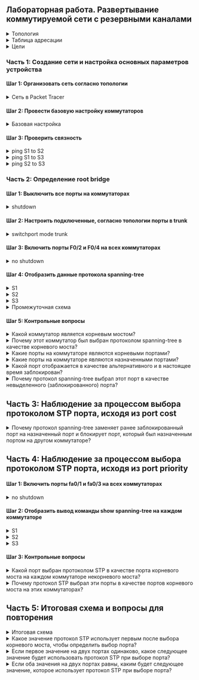 ## Лабораторная работа. Развертывание коммутируемой сети с резервными каналами

<details>

<summary>Топология</summary>
  
![image](https://user-images.githubusercontent.com/74641903/110851105-aac0e780-82c1-11eb-9493-a3febd95e2ef.png)


</details>

<details>

<summary>Таблица адресации</summary>
  
| Устройство | Интерфейс | IP адрес | Маска подсести |
| --------------- | --------------- | --------------- |--------------- |
| S1 | VLAN 1 | 192.168.1.1 | 255.255.255.0 |
| S2 | VLAN 1 | 192.168.1.2 | 255.255.255.0 |
| S3 | VLAN 1 | 192.168.1.3 | 255.255.255.0 |

</details>

<details>

<summary>Цели</summary>
  
Часть 1. Создание сети и настройка основных параметров устройства <br />
Часть 2. Выбор корневого моста <br />
Часть 3. Наблюдение за процессом выбора протоколом STP порта, исходя из стоимости портов <br />
Часть 4. Наблюдение за процессом выбора протоколом STP порта, исходя из приоритета портов <br />


</details>

### Часть 1:	Создание сети и настройка основных параметров устройства
#### Шаг 1:	Организовать сеть согласно топологии

<details>

<summary>Сеть в Packet Tracer</summary>
  
![Топология](https://user-images.githubusercontent.com/74641903/110851785-903b3e00-82c2-11eb-826f-0997d37a2b7a.JPG)

</details>

#### Шаг 2:	Провести базовую настройку коммутаторов

<details>

<summary>Базовая настройка</summary>

```
Switch(config)#hostname S1
S1(config)#no ip domain-lookup
S1(config)#enable secret class
S1(config)#line console 0
S1(config-line)#logging synchronous 
S1(config-line)#password cisco
S1(config-line)#login
S1(config-line)#exit
S1(config)#line vty 0 15
S1(config-line)#password cisco
S1(config-line)#login
S1(config-line)#exit
S1(config)#banner motd $ For autoruzed users only $ 
S1(config)#interface vlan 1
S1(config-if)#ip address 192.168.1.1 255.255.255.0

Switch(config)#hostname S2
S2(config)#no ip domain-lookup
S2(config)#enable secret class
S2(config)#line console 0
S2(config-line)#logging synchronous 
S2(config-line)#password cisco
S2(config-line)#login
S2(config-line)#exit
S2(config)#line vty 0 15
S2(config-line)#password cisco
S2(config-line)#login
S2(config-line)#exit
S2(config)#banner motd $ For autoruzed users only $ 
S2(config)#interface vlan 1
S2(config-if)#ip address 192.168.1.2 255.255.255.0

Switch(config)#hostname S3
S3(config)#no ip domain-lookup
S3(config)#enable secret class
S3(config)#line console 0
S3(config-line)#logging synchronous 
S3(config-line)#password cisco
S3(config-line)#login
S3(config-line)#exit
S3(config)#line vty 0 15
S3(config-line)#password cisco
S3(config-line)#login
S3(config-line)#exit
S3(config)#banner motd $ For autoruzed users only $ 
S3(config)#interface vlan 1
S3(config-if)#ip address 192.168.1.3 255.255.255.0

```
  
</details>

#### Шаг 3:	Проверить связность

<details>

<summary>ping S1 to S2</summary>
  
![ping S1 to S2](https://user-images.githubusercontent.com/74641903/110852501-82d28380-82c3-11eb-8eae-681b4bad6838.JPG)

</details>

<details>

<summary>ping S1 to S3</summary>
  
![ping S1 to S3](https://user-images.githubusercontent.com/74641903/110852521-88c86480-82c3-11eb-9c56-eeef48090029.JPG)

</details>

<details>

<summary>ping S2 to S3</summary>
  
![ping S2 to S3](https://user-images.githubusercontent.com/74641903/110852543-8d8d1880-82c3-11eb-838c-8cffbb7e17c5.JPG)

</details>

### Часть 2:	Определение root bridge
#### Шаг 1:	Выключить все порты на коммутаторах
<details>

<summary>shutdown</summary>

```
S1(config)#interface range fa0/1-24, gi0/1-2
S1(config-if-range)#shutdown

S2(config)#interface range fa0/1-24, gi0/1-2
S2(config-if-range)#shutdown

S3(config)#interface range fa0/1-24, gi0/1-2
S3(config-if-range)#shutdown

```
  
</details>

#### Шаг 2:	Настроить подключенные, согласно топологии порты в trunk

<details>

<summary>switchport mode trunk</summary>

```
S1(config)#interface range fa0/1-4
S1(config-if-range)#switchport mode trunk

S2(config)#interface range fa0/1-4
S2(config-if-range)#switchport mode trunk

S3(config)#interface range fa0/1-4
S3(config-if-range)#switchport mode trunk
```

</details>

#### Шаг 3:	Включить порты F0/2 и F0/4 на всех коммутаторах

<details>

<summary>no shutdown</summary>

```
S1(config)#interface range fa0/2, fa0/4
S1(config-if-range)#no shut

S2(config)#interface range fa0/2, fa0/4
S2(config-if-range)#no shut

S3(config)#interface range fa0/2, fa0/4
S3(config-if-range)#no shut

```

</details>

#### Шаг 4:	Отобразить данные протокола spanning-tree

<details>

<summary>S1</summary>

```
S1#show spanning-tree 
VLAN0001
Spanning tree enabled protocol ieee
Root ID Priority 32769
Address 0001.C932.5994
Cost 19
Port 4(FastEthernet0/4)
Hello Time 2 sec Max Age 20 sec Forward Delay 15 sec

Bridge ID Priority 32769 (priority 32768 sys-id-ext 1)
Address 000A.417E.EE31
Hello Time 2 sec Max Age 20 sec Forward Delay 15 sec
Aging Time 20

Interface Role Sts Cost Prio.Nbr Type
---------------- ---- --- --------- -------- --------------------------------
Fa0/2 Desg FWD 19 128.2 P2p
Fa0/4 Root FWD 19 128.4 P2p

```

</details>

<details>

<summary>S2</summary>

```
S2#show spanning-tree 
VLAN0001
Spanning tree enabled protocol ieee
Root ID Priority 32769
Address 0001.C932.5994
Cost 19
Port 4(FastEthernet0/4)
Hello Time 2 sec Max Age 20 sec Forward Delay 15 sec

Bridge ID Priority 32769 (priority 32768 sys-id-ext 1)
Address 0030.A330.96A4
Hello Time 2 sec Max Age 20 sec Forward Delay 15 sec
Aging Time 20

Interface Role Sts Cost Prio.Nbr Type
---------------- ---- --- --------- -------- --------------------------------
Fa0/2 Altn BLK 19 128.2 P2p
Fa0/4 Root FWD 19 128.4 P2p

```

</details>

<details>

<summary>S3</summary>

```
S3#show spanning-tree 
VLAN0001
Spanning tree enabled protocol ieee
Root ID Priority 32769
Address 0001.C932.5994
This bridge is the root
Hello Time 2 sec Max Age 20 sec Forward Delay 15 sec

Bridge ID Priority 32769 (priority 32768 sys-id-ext 1)
Address 0001.C932.5994
Hello Time 2 sec Max Age 20 sec Forward Delay 15 sec
Aging Time 20

Interface Role Sts Cost Prio.Nbr Type
---------------- ---- --- --------- -------- --------------------------------
Fa0/2 Desg FWD 19 128.2 P2p
Fa0/4 Desg FWD 19 128.4 P2p

```

</details>

<details>

<summary>Промежуточная схема</summary>

![Промежуточная схема](https://user-images.githubusercontent.com/74641903/110853691-fb860f80-82c4-11eb-88c8-b1be2fb398f4.JPG)

</details>

#### Шаг 5:	Контрольные вопросы

<details>

<summary>Какой коммутатор является корневым мостом?</summary>
  
S3

</details>

<details>

<summary>Почему этот коммутатор был выбран протоколом spanning-tree в качестве корневого моста?</summary>
  
Bridge ID на всех коммутаторах одинаков, номер VLAN(1) тоже, следовательно выбран коммутатор с наименьшим значением mac-address

</details>

<details>

<summary>Какие порты на коммутаторе являются корневыми портами?</summary>
  
S1 F0/4, S2 F0/4

</details>

<details>

<summary>Какие порты на коммутаторе являются назначенными портами?</summary>
  
S1 F0/2, S3 F0/4, S3 F0/2

</details>

<details>

<summary>Какой порт отображается в качестве альтернативного и в настоящее время заблокирован?</summary>
  
S2 F0/2

</details>

<details>

<summary>Почему протокол spanning-tree выбрал этот порт в качестве невыделенного (заблокированного) порта?</summary>
  
Из-за того, что значение BID на S2 больше, чем на S1

</details>

## Часть 3:	Наблюдение за процессом выбора протоколом STP порта, исходя из port cost

<details>

<summary>Почему протокол spanning-tree заменяет ранее заблокированный порт на назначенный порт и блокирует порт, который был назначенным портом на другом коммутаторе?</summary>
  
Designated port выбирается, исходя из стоимости возврата к root bridge, предпочтельны более низкие значения

</details>

## Часть 4:	Наблюдение за процессом выбора протоколом STP порта, исходя из port priority
#### Шаг 1:	Включить порты fa0/1 и fa0/3 на всех коммутаторах
<details>

<summary>no shutdown</summary>
  
```
S1(config)#interface range fa0/1, fa0/3
S1(config-if-range)#no shut

S2(config)#interface range fa0/1, fa0/3
S2(config-if-range)#no shut

S3(config)#interface range fa0/1, fa0/3
S3(config-if-range)#no shut
```

</details>

#### Шаг 2:	Отобразить вывод команды show spanning-tree на каждом коммутаторе

<details>

<summary>S1</summary>

```
S1#show spanning-tree 
VLAN0001
  Spanning tree enabled protocol ieee
  Root ID    Priority    32769
             Address     0001.C932.5994
             Cost        19
             Port        3(FastEthernet0/3)
             Hello Time  2 sec  Max Age 20 sec  Forward Delay 15 sec

  Bridge ID  Priority    32769  (priority 32768 sys-id-ext 1)
             Address     000A.417E.EE31
             Hello Time  2 sec  Max Age 20 sec  Forward Delay 15 sec
             Aging Time  20

Interface        Role Sts Cost      Prio.Nbr Type
---------------- ---- --- --------- -------- --------------------------------
Fa0/1            Desg FWD 19        128.1    P2p
Fa0/2            Desg FWD 19        128.2    P2p
Fa0/3            Root FWD 19        128.3    P2p
Fa0/4            Altn BLK 19        128.4    P2p
```

</details>

<details>

<summary>S2</summary>

```
S2#show spanning-tree 
VLAN0001
  Spanning tree enabled protocol ieee
  Root ID    Priority    32769
             Address     0001.C932.5994
             Cost        19
             Port        3(FastEthernet0/3)
             Hello Time  2 sec  Max Age 20 sec  Forward Delay 15 sec

  Bridge ID  Priority    32769  (priority 32768 sys-id-ext 1)
             Address     0030.A330.96A4
             Hello Time  2 sec  Max Age 20 sec  Forward Delay 15 sec
             Aging Time  20

Interface        Role Sts Cost      Prio.Nbr Type
---------------- ---- --- --------- -------- --------------------------------
Fa0/1            Altn BLK 19        128.1    P2p
Fa0/4            Altn BLK 19        128.4    P2p
Fa0/2            Altn BLK 19        128.2    P2p
Fa0/3            Root FWD 19        128.3    P2p
```

</details>

<details>

<summary>S3</summary>

```
S3#show spanning-tree 
VLAN0001
  Spanning tree enabled protocol ieee
  Root ID    Priority    32769
             Address     0001.C932.5994
             This bridge is the root
             Hello Time  2 sec  Max Age 20 sec  Forward Delay 15 sec

  Bridge ID  Priority    32769  (priority 32768 sys-id-ext 1)
             Address     0001.C932.5994
             Hello Time  2 sec  Max Age 20 sec  Forward Delay 15 sec
             Aging Time  20

Interface        Role Sts Cost      Prio.Nbr Type
---------------- ---- --- --------- -------- --------------------------------
Fa0/4            Desg FWD 19        128.4    P2p
Fa0/3            Desg FWD 19        128.3    P2p
Fa0/2            Desg FWD 19        128.2    P2p
Fa0/1            Desg FWD 19        128.1    P2p

```

</details>

#### Шаг 3:	Контрольные вопросы

<details>

<summary>Какой порт выбран протоколом STP в качестве порта корневого моста на каждом коммутаторе некорневого моста?</summary>
  
S1 Fa0/3, S2 Fa0/3

</details>

<details>

<summary>Почему протокол STP выбрал эти порты в качестве портов корневого моста на этих коммутаторах?</summary>
  
Cost, BID равны, у fa0/3 меньшее значение port priority(128.3)

</details>

## Часть 5:	Итоговая схема и вопросы для повторения

<details>

<summary>Итоговая схема</summary>
  
![Итоговая схема](https://user-images.githubusercontent.com/74641903/110856182-5e2cda80-82c8-11eb-8b40-8858e98465f3.JPG)

</details>

<details>

<summary>Какое значение протокол STP использует первым после выбора корневого моста, чтобы определить выбор порта?</summary>
  
Port cost

</details>

<details>

<summary>Если первое значение на двух портах одинаково, какое следующее значение будет использовать протокол STP при выборе порта?</summary>
  
Bridge ID

</details>

<details>

<summary>Если оба значения на двух портах равны, каким будет следующее значение, которое использует протокол STP при выборе порта?</summary>
  
Port priority

</details>
